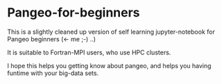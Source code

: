 # Pangeo-for-beginners

This is a slightly cleaned up version of self learning jupyter-notebook for Pangeo beginners (<- me ;-)  ..)

It is suitable to Fortran-MPI users, who use HPC clusters.

I hope this helps you getting know about pangeo, and helps you having funtime with your big-data sets. 
